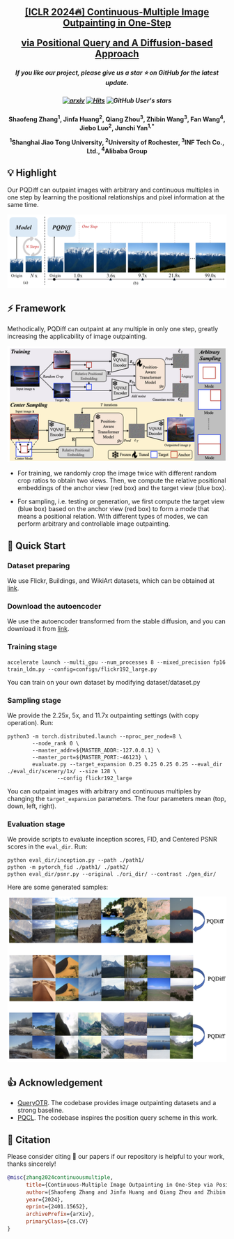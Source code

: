 <h2 align="center"> <a href="https://arxiv.org/abs/2401.15652">[ICLR 2024🔥] Continuous-Multiple Image Outpainting in One-Step 

<a href="https://arxiv.org/abs/2401.15652">via Positional Query and A Diffusion-based Approach
</a></h2>
<h5 align="center"> If you like our project, please give us a star ⭐ on GitHub for the latest update.  </h2>

<h5 align="center">


   [![arxiv](https://img.shields.io/badge/Arxiv-2401.15652-red)](https://arxiv.org/pdf/2401.15652.pdf)
   [![Hits](https://hits.seeyoufarm.com/api/count/incr/badge.svg?url=https%3A%2F%2Fgithub.com%2FSherrylone%2FPQDiff&count_bg=%2379C83D&title_bg=%23555555&icon=&icon_color=%23E7E7E7&title=hits&edge_flat=false)](https://hits.seeyoufarm.com)
   ![GitHub User's stars](https://img.shields.io/github/stars/Sherrylone%2FPQDiff)

</h5>

<h4 align="center">
Shaofeng Zhang<sup>1</sup>, Jinfa Huang<sup>2</sup>, Qiang Zhou<sup>3</sup>, Zhibin Wang<sup>3</sup>, Fan Wang<sup>4</sup>, Jiebo Luo<sup>2</sup>, Junchi Yan<sup>1,*</sup>

<sup>1</sup>Shanghai Jiao Tong University, <sup>2</sup>University of Rochester,  <sup>3</sup>INF Tech Co., Ltd., <sup>4</sup>Alibaba Group
</h4>

## 💡 Highlight
Our PQDiff can outpaint images with arbitrary and continuous multiples in one step by learning the positional relationships and pixel information at the same time. 

![](./crop_out_sample.png)

## ⚡ Framework
Methodically, PQDiff can outpaint at any multiple in only one step, greatly increasing the applicability of image outpainting. 

![](./framework.png)

- For training, we randomly crop the image twice with different random crop ratios to obtain two views. 
Then, we compute the relative positional embeddings of the anchor view (red box) and the target view (blue box). 

- For sampling, i.e. testing or generation, we first compute the target view (blue box) based on the anchor view (red box) to form a mode that means a positional relation. With different types of modes, we can perform arbitrary and controllable image outpainting.

## 🚀 Quick Start
### Dataset preparing

We use Flickr, Buildings, and WikiArt datasets, which can be obtained at [link](https://github.com/Kaiseem/QueryOTR).

### Download the autoencoder

We use the autoencoder transformed from the stable diffusion, and you can download it from [link](https://drive.google.com/file/d/130Cq8uFKEqK8sgroIwN7hnRdNvB9DkCo/view?usp=sharing).

### Training stage
```
accelerate launch --multi_gpu --num_processes 8 --mixed_precision fp16 train_ldm.py --config=configs/flickr192_large.py
```

You can train on your own dataset by modifying dataset/dataset.py

### Sampling stage

We provide the 2.25x, 5x, and 11.7x outpainting settings (with copy operation). Run:

```
python3 -m torch.distributed.launch --nproc_per_node=8 \
        --node_rank 0 \
        --master_addr=${MASTER_ADDR:-127.0.0.1} \
        --master_port=${MASTER_PORT:-46123} \
        evaluate.py --target_expansion 0.25 0.25 0.25 0.25 --eval_dir ./eval_dir/scenery/1x/ --size 128 \
                --config flickr192_large
```

You can outpaint images with arbitrary and continuous multiples by changing the `target_expansion` parameters. The four parameters mean (top, down, left, right).

### Evaluation stage

We provide scripts to evaluate inception scores, FID, and Centered PSNR scores in the `eval_dir`. Run:
```
python eval_dir/inception.py --path ./path1/
python -m pytorch_fid ./path1/ ./path2/
python eval_dir/psnr.py --original ./ori_dir/ --contrast ./gen_dir/
```

Here are some generated samples:

![](./samples.png)

## 👍 Acknowledgement
* [QueryOTR](https://github.com/Kaiseem/QueryOTR). The codebase provides image outpainting datasets and a strong baseline.
* [PQCL](https://github.com/Sherrylone/PQCL). The codebase inspires the position query scheme in this work.



## 📑 Citation

Please consider citing 📑 our papers if our repository is helpful to your work, thanks sincerely!

```bibtex
@misc{zhang2024continuousmultiple,
      title={Continuous-Multiple Image Outpainting in One-Step via Positional Query and A Diffusion-based Approach}, 
      author={Shaofeng Zhang and Jinfa Huang and Qiang Zhou and Zhibin Wang and Fan Wang and Jiebo Luo and Junchi Yan},
      year={2024},
      eprint={2401.15652},
      archivePrefix={arXiv},
      primaryClass={cs.CV}
}
```

